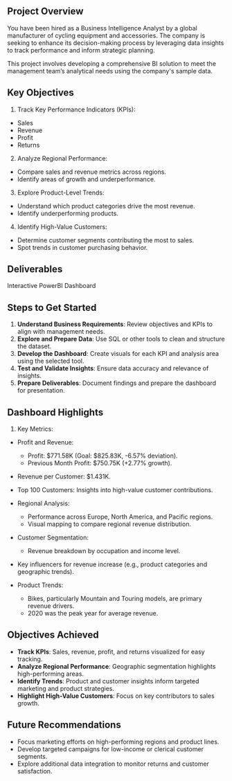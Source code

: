  ## Project Overview
You have been hired as a Business Intelligence Analyst by a global manufacturer of cycling equipment and accessories. The company is seeking to enhance its decision-making process by leveraging data insights to track performance and inform strategic planning.

This project involves developing a comprehensive BI solution to meet the management team’s analytical needs using the company's sample data.

## Key Objectives
1. Track Key Performance Indicators (KPIs):

- Sales
- Revenue
- Profit
- Returns
2. Analyze Regional Performance:

- Compare sales and revenue metrics across regions.
- Identify areas of growth and underperformance.
3. Explore Product-Level Trends:

- Understand which product categories drive the most revenue.
- Identify underperforming products.
4. Identify High-Value Customers:

- Determine customer segments contributing the most to sales.
- Spot trends in customer purchasing behavior.
## Deliverables
Interactive PowerBI Dashboard

## Steps to Get Started
1. **Understand Business Requirements**: Review objectives and KPIs to align with management needs.
2. **Explore and Prepare Data**: Use SQL or other tools to clean and structure the dataset.
3. **Develop the Dashboard**: Create visuals for each KPI and analysis area using the selected tool.
4. **Test and Validate Insights**: Ensure data accuracy and relevance of insights.
5. **Prepare Deliverables**: Document findings and prepare the dashboard for presentation.

## Dashboard Highlights
1. Key Metrics:

- Profit and Revenue:
  - Profit: $771.58K (Goal: $825.83K, -6.57% deviation).
  - Previous Month Profit: $750.75K (+2.77% growth).
- Revenue per Customer: $1.431K.
- Top 100 Customers: Insights into high-value customer contributions.
- Regional Analysis:
  - Performance across Europe, North America, and Pacific regions.
  - Visual mapping to compare regional revenue distribution.
- Customer Segmentation:
  - Revenue breakdown by occupation and income level.
- Key influencers for revenue increase (e.g., product categories and geographic trends).
- Product Trends:

  - Bikes, particularly Mountain and Touring models, are primary revenue drivers.
  - 2020 was the peak year for average revenue.
## Objectives Achieved
- **Track KPIs**: Sales, revenue, profit, and returns visualized for easy tracking.
- **Analyze Regional Performance**: Geographic segmentation highlights high-performing areas.
- **Identify Trends**: Product and customer insights inform targeted marketing and product strategies.
- **Highlight High-Value Customers**: Focus on key contributors to sales growth.

## Future Recommendations
- Focus marketing efforts on high-performing regions and product lines.
- Develop targeted campaigns for low-income or clerical customer segments.
- Explore additional data integration to monitor returns and customer satisfaction.

